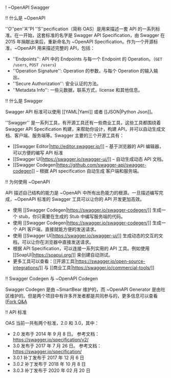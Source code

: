 ! ~OpenAPI Swagger



!! 什么是 ~OpenAPI

''O''pen''A''PI ''S''pecification（简称 OAS）是用来描述一套 API 的一系列标准。在一开始，这套标准的名字是 Swagger API Specification，由 Swagger 在 2015 年捐献出来后，重新命名为 ~OpenAPI Specification。作为一个开源标准，~OpenAPI 用来描述完整的 API，包括：

* ''Endpoints'': API 中的 Endpoints 与每一个 Endpoint 的 Operation。（`GET /users`, `POST /users`)
* ''Operation Signature'': Operation 的参数，与每个 Operation 的输入输出。
* ''Secure Authorization'': 安全认证的方法。
* ''Metadata Info'': 一些元数据，联系方式，license 和其他信息。


!! 什么是 Swagger

Swagger API 标准可以使用 [[YAML|Yaml]] 或者 [[JSON|Python Json]]。

''Swagger'' 是一系列工具，有开源工具还有一些商业工具，这些工具都围绕着 Swagger API Specification 构建，来帮助你设计，构建 API，并可以自动生成文档、客户端、服务端等。Swagger 主要的三个开源工具有：


* [[Swagger Editor|http://editor.swagger.io/]] – 基于浏览器的 API 编辑器，可以方便的编写 API 标准
* [[Swagger UI|https://swagger.io/swagger-ui/]] – 自动生成动态 API 文档。
* [[Swagger Codegen|https://github.com/swagger-api/swagger-codegen]] – 根据 API specification 自动生成 客户端和服务端。


!! 为何使用 ~OpenAPI

API 描述自己结构的能力是 ~OpenAPi 中所有出色能力的根源。一旦描述编写完成，~OpenAPI  标准的 Swagger 工具可以让你的 API 开发更加高效。

* 使用 [[Swagger Codegen|https://swagger.io/swagger-codegen/]] 生成一个 stub，你只需要在生成的 Stub 中编写服务端的代码。
* 使用 [[Swagger Codegen|https://swagger.io/swagger-codegen/]] 生成一个 API 客户端，直接就能方便的发送请求。
* 使用 [[Swagger UI|https://swagger.io/swagger-ui/]] 生成动态的交互的文档，可以让你在浏览器中直接发送请求。
* 根据 API Specification，可以连接一系列实用的 API 工具。例如使用 [[SoapUI|https://soapui.org/]] 来创建自动测试。
* 更多工具可以查看：[[开源工具|https://swagger.io/open-source-integrations/]] 与 [[商业工具|https://swagger.io/commercial-tools/]]

!! Swagger Codegen 与 ~OpenAPI Codegen

Swagger Codegen 是由 ~SmartBear 维护的，而 ~OpenAPI Generator 是由社区维护的。但是两个项目中有许多开发者都是共同参与的，更多信息可以查看 [[Fork Q&A](https://openapi-generator.tech/docs/fork-qna)

!! API 标准

OAS 当前一共有两个标准，2.0 和 3.0，其中：

* 2.0 发布于 2014 年 9 月 8 日。  参考文档：https://swagger.io/specification/v2/
* 3.0 发布于 2017 年 7 月 26 日。 参考文档：https://swagger.io/specification/
* 3.0.1 补丁发布于 2017 年 12 月 6 日
* 3.0.2 补丁发布于 2018 年 10 月 8 日
* 3.0.3 补丁发布于 2020 年 02 月 20 日

